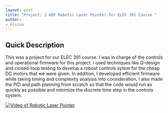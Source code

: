 ```yaml
---
layout: post
title: "Project: 2 DOF Robotic Laser Pointer for ELEC 391 Course "
author:
- Alvina
---
```


## Quick Description
This was a project for our ELEC 391 course. I was in charge of the controls and operational firmware for this project. I used techniques like Q-design and closed-loop testing to develop a robust controls sytem for the cheap DC motors that we were given. In addition, I developed efficient firmware while taking timing and complexity analysis into consideration. I also made the PID and path planning from scratch so that the code would run as quickly as possible and minimize the discrete time step in the controls system. 

[![Video of Robotic Laser Pointer](robotic_laser_pointer.png)](https://youtube.com/shorts/rOckYwy4AkM?feature=share)

